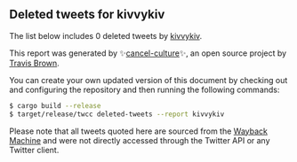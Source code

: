 ## Deleted tweets for kivvykiv

The list below includes 0 deleted tweets by
[kivvykiv](https://twitter.com/kivvykiv).



This report was generated by ✨[cancel-culture](https://github.com/travisbrown/cancel-culture)✨,
an open source project by [Travis Brown](https://twitter.com/travisbrown).

You can create your own updated version of this document by checking out and configuring the
repository and then running the following commands:

```bash
$ cargo build --release
$ target/release/twcc deleted-tweets --report kivvykiv
```

Please note that all tweets quoted here are sourced from the
[Wayback Machine](https://web.archive.org) and were not directly accessed through the Twitter API or
any Twitter client.

